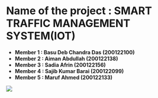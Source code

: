 # Name of the project : SMART TRAFFIC MANAGEMENT SYSTEM(IOT)
- **Member 1 : Basu Deb Chandra Das (200122100)**
- **Member 2 : Aiman Abdullah (200122138)**
- **Member 3 : Sadia Afrin (200122156)**
- **Member 4 : Sajib Kumar Barai (200122099)**
- **Member 5 : Maruf Ahmed (200122133)** 

![](https://upload.wikimedia.org/wikipedia/commons/thumb/d/d6/Thank-new-yellow-transparent.svg/600px-Thank-new-yellow-transparent.svg.png)

